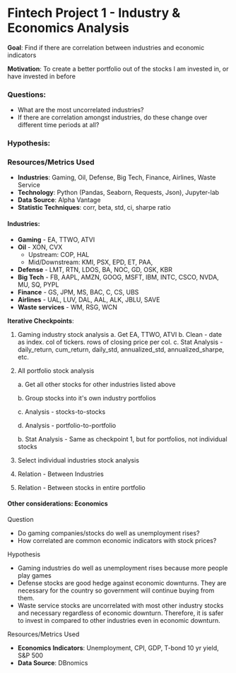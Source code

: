# Fintech Project 1 - Industry & Economics Analysis

**Goal**: Find if there are correlation between industries and economic indicators

**Motivation**: To create a better portfolio out of the stocks I am invested in, or have invested in before

### Questions:

* What are the most uncorrelated industries?
* If there are correlation amongst industries, do these change over different time periods at all?

### Hypothesis: 


### Resources/Metrics Used
* **Industries**: Gaming, Oil, Defense, Big Tech, Finance, Airlines, Waste Service
* **Technology**: Python (Pandas, Seaborn, Requests, Json), Jupyter-lab
* **Data Source**: Alpha Vantage
* **Statistic Techniques**: corr, beta, std, ci, sharpe ratio

#### Industries:

* **Gaming** - EA, TTWO, ATVI
* **Oil** - XON, CVX
  * Upstream: COP, HAL
  * Mid/Downstream: KMI, PSX, EPD, ET, PAA, 
* **Defense** - LMT, RTN, LDOS, BA, NOC, GD, OSK, KBR
* **Big Tech** - FB, AAPL, AMZN, GOOG, MSFT, IBM, INTC, CSCO, NVDA, MU, SQ, PYPL
* **Finance** - GS, JPM, MS, BAC, C, CS, UBS
* **Airlines** - UAL, LUV, DAL, AAL, ALK, JBLU, SAVE
* **Waste services** - WM, RSG, WCN

**Iterative Checkpoints**:

1. Gaming industry stock analysis
   a. Get EA, TTWO, ATVI
   b. Clean - date as index. col of tickers. rows of closing price per col.
   c. Stat Analysis - daily_return, cum_return, daily_std, annualized_std, annualized_sharpe, etc.
   
2. All portfolio stock analysis

   a. Get all other stocks for other industries listed above

   b. Group stocks into it's own industry portfolios

   c. Analysis -  stocks-to-stocks

   d. Analysis - portfolio-to-portfolio

   b. Stat Analysis - Same as checkpoint 1, but for portfolios, not individual stocks

3. Select individual industries stock analysis

4. Relation - Between Industries

5. Relation - Between stocks in entire portfolio


#### Other considerations: Economics

Question
* Do gaming companies/stocks do well as unemployment rises?
* How correlated are common economic indicators with stock prices? 

Hypothesis
* Gaming industries do well as unemployment rises because more people play games
* Defense stocks are good hedge against economic downturns. They are necessary for the country so government will continue buying from them.
* Waste service stocks are uncorrelated with most other industry stocks and necessary regardless of economic downturn. Therefore, it is safer to invest in compared to other industries even in economic downturn. 

Resources/Metrics Used
* **Economics Indicators**: Unemployment, CPI, GDP, T-bond 10 yr yield, S&P 500
* **Data Source**: DBnomics